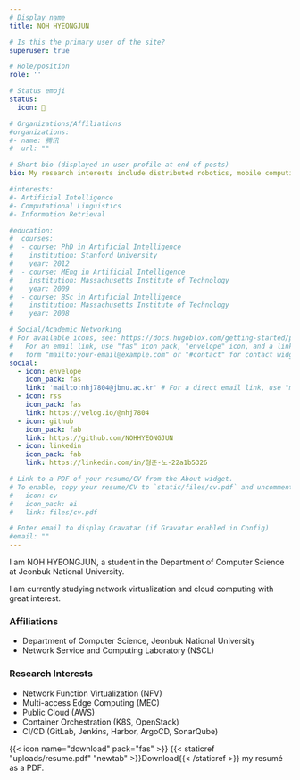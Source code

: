 ```yaml
---
# Display name
title: NOH HYEONGJUN

# Is this the primary user of the site?
superuser: true

# Role/position
role: ''

# Status emoji
status:
  icon: 🏫

# Organizations/Affiliations
#organizations:
#- name: 腾讯
#  url: ""

# Short bio (displayed in user profile at end of posts)
bio: My research interests include distributed robotics, mobile computing and programmable matter.

#interests:
#- Artificial Intelligence
#- Computational Linguistics
#- Information Retrieval

#education:
#  courses:
#  - course: PhD in Artificial Intelligence
#    institution: Stanford University
#    year: 2012
#  - course: MEng in Artificial Intelligence
#    institution: Massachusetts Institute of Technology
#    year: 2009
#  - course: BSc in Artificial Intelligence
#    institution: Massachusetts Institute of Technology
#    year: 2008

# Social/Academic Networking
# For available icons, see: https://docs.hugoblox.com/getting-started/page-builder/#icons
#   For an email link, use "fas" icon pack, "envelope" icon, and a link in the
#   form "mailto:your-email@example.com" or "#contact" for contact widget.
social:
  - icon: envelope
    icon_pack: fas
    link: 'mailto:nhj7804@jbnu.ac.kr' # For a direct email link, use "mailto:test@example.org".
  - icon: rss
    icon_pack: fas
    link: https://velog.io/@nhj7804
  - icon: github
    icon_pack: fab
    link: https://github.com/NOHHYEONGJUN
  - icon: linkedin
    icon_pack: fab
    link: https://linkedin.com/in/형준-노-22a1b5326

# Link to a PDF of your resume/CV from the About widget.
# To enable, copy your resume/CV to `static/files/cv.pdf` and uncomment the lines below.
# - icon: cv
#   icon_pack: ai
#   link: files/cv.pdf

# Enter email to display Gravatar (if Gravatar enabled in Config)
#email: ""
---
```


I am NOH HYEONGJUN, 
a student in the Department of Computer Science at Jeonbuk National University.

I am currently studying network virtualization and cloud computing with great interest.

### <i class="fas fa-university"></i> Affiliations
- Department of Computer Science, Jeonbuk National University
- Network Service and Computing Laboratory (NSCL)

### <i class="fas fa-laptop-code"></i> Research Interests
- Network Function Virtualization (NFV)
- Multi-access Edge Computing (MEC)
- Public Cloud (AWS)
- Container Orchestration (K8S, OpenStack)
- CI/CD (GitLab, Jenkins, Harbor, ArgoCD, SonarQube)

{{< icon name="download" pack="fas" >}} {{< staticref "uploads/resume.pdf" "newtab" >}}Download{{< /staticref >}} my resumé as a PDF.

<div style="margin-bottom: 120px;"></div>
